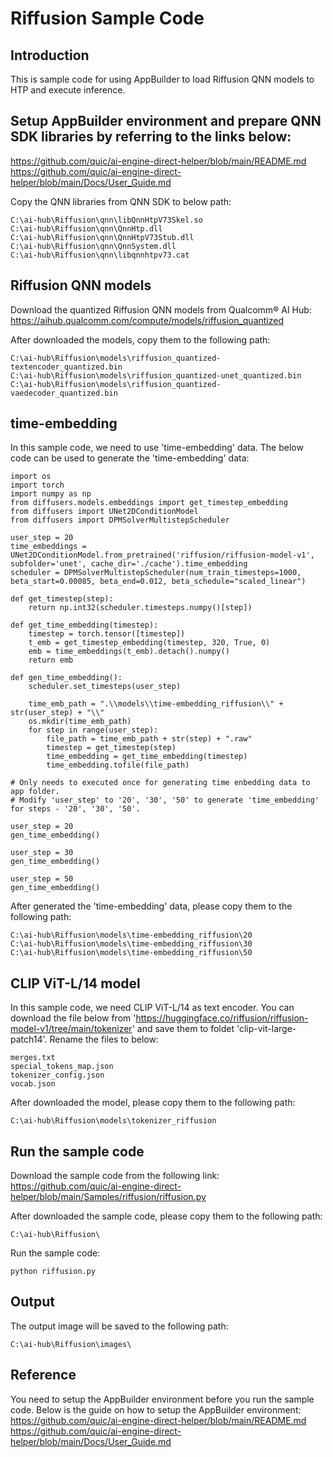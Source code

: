 # Riffusion Sample Code

## Introduction
This is sample code for using AppBuilder to load Riffusion QNN models to HTP and execute inference. 

## Setup AppBuilder environment and prepare QNN SDK libraries by referring to the links below: 
https://github.com/quic/ai-engine-direct-helper/blob/main/README.md
https://github.com/quic/ai-engine-direct-helper/blob/main/Docs/User_Guide.md

Copy the QNN libraries from QNN SDK to below path:
```
C:\ai-hub\Riffusion\qnn\libQnnHtpV73Skel.so
C:\ai-hub\Riffusion\qnn\QnnHtp.dll
C:\ai-hub\Riffusion\qnn\QnnHtpV73Stub.dll
C:\ai-hub\Riffusion\qnn\QnnSystem.dll
C:\ai-hub\Riffusion\qnn\libqnnhtpv73.cat
```

## Riffusion QNN models
Download the quantized Riffusion QNN models from Qualcomm® AI Hub:
https://aihub.qualcomm.com/compute/models/riffusion_quantized

After downloaded the models, copy them to the following path:
```
C:\ai-hub\Riffusion\models\riffusion_quantized-textencoder_quantized.bin
C:\ai-hub\Riffusion\models\riffusion_quantized-unet_quantized.bin
C:\ai-hub\Riffusion\models\riffusion_quantized-vaedecoder_quantized.bin
```

## time-embedding
In this sample code, we need to use 'time-embedding' data. The below code can be used to generate the 'time-embedding' data:
```
import os
import torch
import numpy as np
from diffusers.models.embeddings import get_timestep_embedding
from diffusers import UNet2DConditionModel
from diffusers import DPMSolverMultistepScheduler

user_step = 20
time_embeddings = UNet2DConditionModel.from_pretrained('riffusion/riffusion-model-v1', subfolder='unet', cache_dir='./cache').time_embedding
scheduler = DPMSolverMultistepScheduler(num_train_timesteps=1000, beta_start=0.00085, beta_end=0.012, beta_schedule="scaled_linear")

def get_timestep(step):
    return np.int32(scheduler.timesteps.numpy()[step])

def get_time_embedding(timestep):
    timestep = torch.tensor([timestep])
    t_emb = get_timestep_embedding(timestep, 320, True, 0)
    emb = time_embeddings(t_emb).detach().numpy()
    return emb

def gen_time_embedding():
    scheduler.set_timesteps(user_step)
    
    time_emb_path = ".\\models\\time-embedding_riffusion\\" + str(user_step) + "\\"
    os.mkdir(time_emb_path)
    for step in range(user_step):
        file_path = time_emb_path + str(step) + ".raw"
        timestep = get_timestep(step)
        time_embedding = get_time_embedding(timestep)
        time_embedding.tofile(file_path)

# Only needs to executed once for generating time enbedding data to app folder.
# Modify 'user_step' to '20', '30', '50' to generate 'time_embedding' for steps - '20', '30', '50'.

user_step = 20
gen_time_embedding()

user_step = 30
gen_time_embedding()

user_step = 50
gen_time_embedding()
```

After generated the 'time-embedding' data, please copy them to the following path:
```
C:\ai-hub\Riffusion\models\time-embedding_riffusion\20
C:\ai-hub\Riffusion\models\time-embedding_riffusion\30
C:\ai-hub\Riffusion\models\time-embedding_riffusion\50
```

## CLIP ViT-L/14 model
In this sample code, we need CLIP ViT-L/14 as text encoder. You can download the file below from 'https://huggingface.co/riffusion/riffusion-model-v1/tree/main/tokenizer' and save them to foldet 'clip-vit-large-patch14'.
Rename the files to below:
```
merges.txt
special_tokens_map.json
tokenizer_config.json
vocab.json
```

After downloaded the model, please copy them to the following path:
```
C:\ai-hub\Riffusion\models\tokenizer_riffusion
```

## Run the sample code
Download the sample code from the following link:
https://github.com/quic/ai-engine-direct-helper/blob/main/Samples/riffusion/riffusion.py

After downloaded the sample code, please copy them to the following path:
```
C:\ai-hub\Riffusion\
```

Run the sample code:
```
python riffusion.py
```

## Output
The output image will be saved to the following path:
```
C:\ai-hub\Riffusion\images\
```

## Reference
You need to setup the AppBuilder environment before you run the sample code. Below is the guide on how to setup the AppBuilder environment:
https://github.com/quic/ai-engine-direct-helper/blob/main/README.md
https://github.com/quic/ai-engine-direct-helper/blob/main/Docs/User_Guide.md
